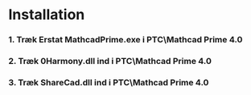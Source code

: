 # Installation
### 1. Træk Erstat MathcadPrime.exe i PTC\Mathcad Prime 4.0
### 2. Træk 0Harmony.dll ind i PTC\Mathcad Prime 4.0
### 3. Træk ShareCad.dll ind i PTC\Mathcad Prime 4.0
